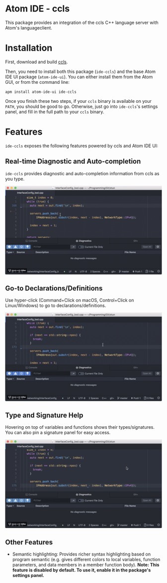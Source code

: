 # Atom IDE - ccls

This package provides an integration of the ccls C++ language server with Atom's languageclient.

# Installation

First, download and build [ccls](https://github.com/MaskRay/ccls).

Then, you need to install both this package (`ide-ccls`) and the base Atom IDE UI package (`atom-ide-ui`). You can either install them from the Atom GUI, or from the command line:

```
apm install atom-ide-ui ide-ccls
```

Once you finish these two steps, if your `ccls` binary is available on your `PATH`, you should be good to go. Otherwise, just go into `ide-ccls`'s settings panel, and fill in the full path to your `ccls` binary.

# Features

`ide-ccls` exposes the following features powered by ccls and Atom IDE UI:

## Real-time Diagnostic and Auto-completion

`ide-ccls` provides diagnostic and auto-completion information from ccls as you type.

![Diagnostic and auto-completion example.](images/autocomplete-diagnostic.gif)

## Go-to Declarations/Definitions

Use hyper-click (Command+Click on macOS, Control+Click on Linux/Windows) to go to declarations/definitions.

![Go-to example.](images/goto.gif)

## Type and Signature Help

Hovering on top of variables and functions shows their types/signatures. You can also pin a signature panel for easy access.

![Type and signature help example.](images/signature-help.gif)

## Other Features

- Semantic highlighting: Provides richer syntax highlighting based on program semantic (e.g. gives different colors to local variables, function parameters, and data members in a member function body). **Note: This feature is disabled by default. To use it, enable it in the package's settings panel.**
